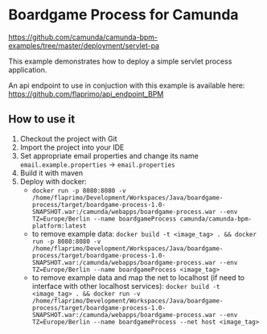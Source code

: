 Boardgame Process for Camunda
==========================================

https://github.com/camunda/camunda-bpm-examples/tree/master/deployment/servlet-pa

This example demonstrates how to deploy a simple servlet process application.

An api endpoint to use in conjuction with this example is available here: https://github.com/flaprimo/api_endpoint_BPM

How to use it
-----------------------------

1. Checkout the project with Git
2. Import the project into your IDE
3. Set appropriate email properties and change its name `email.example.properties` -> `email.properties`
4. Build it with maven
5. Deploy with docker:
    * `docker run
 -p 8080:8080
 -v /home/flaprimo/Development/Workspaces/Java/boardgame-process/target/boardgame-process-1.0-SNAPSHOT.war:/camunda/webapps/boardgame-process.war
 --env TZ=Europe/Berlin
 --name boardgameProcess
 camunda/camunda-bpm-platform:latest`
    * to remove example data: `docker build -t <image_tag> .
 && docker run
 -p 8080:8080
 -v /home/flaprimo/Development/Workspaces/Java/boardgame-process/target/boardgame-process-1.0-SNAPSHOT.war:/camunda/webapps/boardgame-process.war
 --env TZ=Europe/Berlin
 --name boardgameProcess
 <image_tag> `
     * to remove example data and map the net to localhost (if need to interface with other localhost services): `docker build -t <image_tag> .
                                && docker run
                                -v /home/flaprimo/Development/Workspaces/Java/boardgame-process/target/boardgame-process-1.0-SNAPSHOT.war:/camunda/webapps/boardgame-process.war
                                --env TZ=Europe/Berlin
                                --name boardgameProcess
                                --net host
                                <image_tag> `

